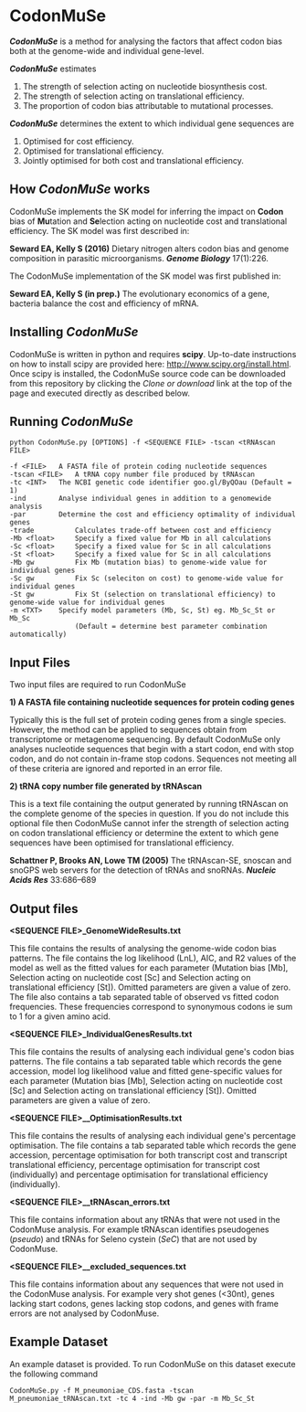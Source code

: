 # CodonMuSe
**_CodonMuSe_** is a method for analysing the factors that affect codon bias both at the genome-wide and individual gene-level. 

**_CodonMuSe_** estimates
1) The strength of selection acting on nucleotide biosynthesis cost.
2) The strength of selection acting on translational efficiency.
3) The proportion of codon bias attributable to mutational processes.

**_CodonMuSe_** determines the extent to which individual gene sequences are
1) Optimised for cost efficiency.
2) Optimised for translational efficiency.
3) Jointly optimised for both cost and translational efficiency.

## How _CodonMuSe_ works
CodonMuSe implements the SK model for inferring the impact on **Codon** bias of **Mu**tation and **Se**lection acting on nucleotide cost and translational efficiency. The SK model was first described in:

**Seward EA, Kelly S (2016)** Dietary nitrogen alters codon bias and genome composition in parasitic microorganisms. **_Genome Biology_** 17(1):226.

The CodonMuSe implementation of the SK model was first published in:

**Seward EA, Kelly S (in prep.)** The evolutionary economics of a gene, bacteria balance the cost and efficiency of mRNA.

## Installing _CodonMuSe_
CodonMuSe is written in python and requires **scipy**. Up-to-date instructions on how to install scipy are provided here: http://www.scipy.org/install.html. Once scipy is installed, the CodonMuSe source code can be downloaded from this repository by clicking the _Clone or download_ link at the top of the page and executed directly as described below.


## Running _CodonMuSe_

`python CodonMuSe.py [OPTIONS] -f <SEQUENCE FILE> -tscan <tRNAscan FILE>`

	-f <FILE>	A FASTA file of protein coding nucleotide sequences
	-tscan <FILE>	A tRNA copy number file produced by tRNAscan
	-tc <INT>	The NCBI genetic code identifier goo.gl/ByQOau (Default = 1)
	-ind		Analyse individual genes in addition to a genomewide analysis
	-par 		Determine the cost and efficiency optimality of individual genes
	-trade          Calculates trade-off between cost and efficiency
	-Mb <float>  	Specify a fixed value for Mb in all calculations
	-Sc <float>  	Specify a fixed value for Sc in all calculations
	-St <float>  	Specify a fixed value for Sc in all calculations
	-Mb gw       	Fix Mb (mutation bias) to genome-wide value for individual genes
	-Sc gw       	Fix Sc (seleciton on cost) to genome-wide value for individual genes
	-St gw       	Fix St (selection on translational efficiency) to genome-wide value for individual genes
	-m <TXT>	Specify model parameters (Mb, Sc, St) eg. Mb_Sc_St or Mb_Sc
	                (Default = determine best parameter combination automatically)

## Input Files

Two input files are required to run CodonMuSe

**1) A FASTA file containing nucleotide sequences for protein coding genes**

Typically this is the full set of protein coding genes from a single species. However, the method can be applied to sequences obtain from transcriptome or metagenome sequencing. By default CodonMuSe only analyses nucleotide sequences that begin with a start codon, end with stop codon, and do not contain in-frame stop codons. Sequences not meeting all of these criteria are ignored and reported in an error file.

**2) tRNA copy number file generated by tRNAscan**

This is a text file containing the output generated by running tRNAscan on the complete genome of the species in question. If you do not include this optional file then CodonMuSe cannot infer the strength of selection acting on codon translational efficiency or determine the extent to which gene sequences have been optimised for translational efficiency.

**Schattner P, Brooks AN, Lowe TM (2005)** The tRNAscan-SE, snoscan and snoGPS web servers for the detection of tRNAs and snoRNAs. **_Nucleic Acids Res_** 33:686–689


## Output files

**\<SEQUENCE FILE\>\_GenomeWideResults.txt** 

This file contains the results of analysing the genome-wide codon bias patterns. The file contains the log likelihood (LnL), AIC, and R2 values of the model as well as the fitted values for each parameter (Mutation bias [Mb], Selection acting on nucleotide cost [Sc] and Selection acting on translational efficiency [St]). Omitted parameters are given a value of zero. The file also contains a tab separated table of observed vs fitted codon frequencies. These frequencies correspond to synonymous codons ie sum to 1 for a given amino acid.

**\<SEQUENCE FILE\>\_IndividualGenesResults.txt**

This file contains the results of analysing each individual gene's codon bias patterns. The file contains a tab separated table which records the gene accession, model log likelihood value and fitted gene-specific values for each parameter (Mutation bias [Mb], Selection acting on nucleotide cost [Sc] and Selection acting on translational efficiency [St]). Omitted parameters are given a value of zero.

**\<SEQUENCE FILE\>__OptimisationResults.txt**

This file contains the results of analysing each individual gene's percentage optimisation. The file contains a tab separated table which records the gene accession, percentage optimisation for both transcript cost and transcript translational efficiency, percentage optimisation for transcript cost (individually) and percentage optimisation for translational efficiency (individually). 

**\<SEQUENCE FILE\>__tRNAscan_errors.txt**

This file contains information about any tRNAs that were not used in the CodonMuse analysis. For example tRNAscan identifies pseudogenes (_pseudo_) and tRNAs for Seleno cystein (_SeC_) that are not used by CodonMuse.

**\<SEQUENCE FILE\>__excluded_sequences.txt**

This file contains information about any sequences that were not used in the CodonMuse analysis. For example very shot genes (\<30nt), genes lacking start codons, genes lacking stop codons, and genes with frame errors are not analysed by CodonMuse.

## Example Dataset

An example dataset is provided. To run CodonMuSe on this dataset execute the following command

`CodonMuSe.py -f M_pneumoniae_CDS.fasta -tscan M_pneumoniae_tRNAscan.txt -tc 4 -ind -Mb gw -par -m Mb_Sc_St`

